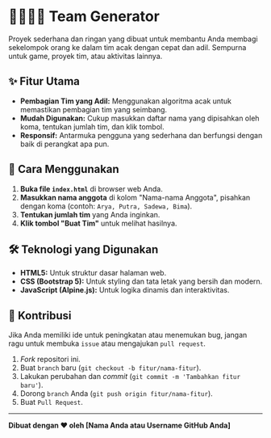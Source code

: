 # 👨‍👨‍👧‍👦 Team Generator

Proyek sederhana dan ringan yang dibuat untuk membantu Anda membagi sekelompok orang ke dalam tim acak dengan cepat dan adil. Sempurna untuk game, proyek tim, atau aktivitas lainnya.

## ✨ Fitur Utama

- **Pembagian Tim yang Adil:** Menggunakan algoritma acak untuk memastikan pembagian tim yang seimbang.
- **Mudah Digunakan:** Cukup masukkan daftar nama yang dipisahkan oleh koma, tentukan jumlah tim, dan klik tombol.
- **Responsif:** Antarmuka pengguna yang sederhana dan berfungsi dengan baik di perangkat apa pun.

## 🚀 Cara Menggunakan

1.  **Buka file `index.html`** di browser web Anda.
2.  **Masukkan nama anggota** di kolom "Nama-nama Anggota", pisahkan dengan koma (contoh: `Arya, Putra, Sadewa, Bima`).
3.  **Tentukan jumlah tim** yang Anda inginkan.
4.  **Klik tombol "Buat Tim"** untuk melihat hasilnya.

## 🛠️ Teknologi yang Digunakan

-   **HTML5:** Untuk struktur dasar halaman web.
-   **CSS (Bootstrap 5):** Untuk styling dan tata letak yang bersih dan modern.
-   **JavaScript (Alpine.js):** Untuk logika dinamis dan interaktivitas.

## 🤝 Kontribusi

Jika Anda memiliki ide untuk peningkatan atau menemukan bug, jangan ragu untuk membuka `issue` atau mengajukan `pull request`.

1.  *Fork* repositori ini.
2.  Buat `branch` baru (`git checkout -b fitur/nama-fitur`).
3.  Lakukan perubahan dan *commit* (`git commit -m 'Tambahkan fitur baru'`).
4.  Dorong `branch` Anda (`git push origin fitur/nama-fitur`).
5.  Buat `Pull Request`.

---

**Dibuat dengan ❤️ oleh [Nama Anda atau Username GitHub Anda]**